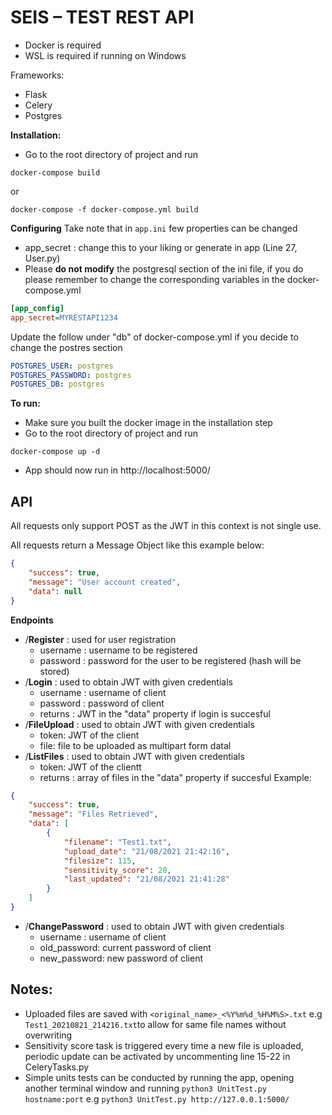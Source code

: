 
<h1>SEIS – TEST REST API</h1>

* Docker is required
* WSL is required if running on Windows

Frameworks:
* Flask
* Celery
* Postgres

**Installation:**
* Go to the root directory of project and run
```shell
docker-compose build
```
or
```shell
docker-compose -f docker-compose.yml build
```

**Configuring**
Take note that in  ```app.ini``` few properties can be changed
* app_secret : change this to your liking or generate in app (Line 27, User.py)
* Please **do not modify** the postgresql section of the ini file, if you do please remember to change the corresponding variables in the docker-compose.yml 
```ini
[app_config]
app_secret=MYRESTAPI1234
```
Update the follow under "db" of docker-compose.yml if you decide to change the postres section
```yml
POSTGRES_USER: postgres
POSTGRES_PASSWORD: postgres
POSTGRES_DB: postgres
```

**To  run:**
* Make sure you built the docker image in the installation step
* Go to the root directory of project and run
```shell
docker-compose up -d
```
* App should now run in http://localhost:5000/

<h2>API</h2>

All requests only support POST as the JWT in this context is not single use.

All requests return a Message Object like this example below:
```json
{
    "success": true,
    "message": "User account created",
    "data": null
}
```

**Endpoints**
 * /**Register** : used for user registration
	 * username : username to be registered
	 * password : password for the user to be registered (hash will be stored)
* /**Login** : used to obtain JWT with given credentials
	 * username : username of client
	 * password : password of client
	 * returns : JWT in the "data" property if login is succesful
* /**FileUpload** : used to obtain JWT with given credentials
	 * token: JWT of the client
	 * file: file to be uploaded as multipart form datal
* /**ListFiles** : used to obtain JWT with given credentials
	 * token: JWT of the clientt
	 * returns : array of files in the "data" property if succesful
Example:
```json
{
    "success": true,
    "message": "Files Retrieved",
    "data": [
        {
            "filename": "Test1.txt",
            "upload_date": "21/08/2021 21:42:16",
            "filesize": 115,
            "sensitivity_score": 20,
            "last_updated": "21/08/2021 21:41:28"
        }
    ]
}
```
* /**ChangePassword** : used to obtain JWT with given credentials
	 * username : username of client
	 * old_password: current password of client
	 * new_password: new password of client


<h2>Notes: </h2>

* Uploaded files are saved with ```<original_name>_<%Y%m%d_%H%M%S>.txt``` e.g ``` Test1_20210821_214216.txt```to allow for same file names without overwriting
* Sensitivity score task is triggered every time a new file is uploaded, periodic update can be activated by uncommenting line 15-22 in CeleryTasks.py
* Simple units tests can be conducted by running the app, opening another terminal window and running ```python3 UnitTest.py hostname:port``` e.g ```python3 UnitTest.py http://127.0.0.1:5000/```

